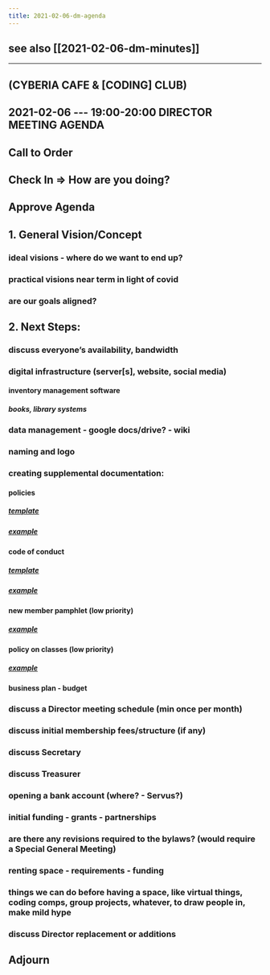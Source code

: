 ```yaml
---
title: 2021-02-06-dm-agenda
---
```


## see also [[2021-02-06-dm-minutes]]
----------
## (CYBERIA CAFE & [CODING] CLUB)
2021-02-06 --- 19:00-20:00
DIRECTOR MEETING
AGENDA
----------
## Call to Order
## Check In => How are you doing?
## Approve Agenda
## 1. General Vision/Concept
### ideal visions - where do we want to end up?
### practical visions near term in light of covid
### are our goals aligned?
## 2. Next Steps:
### discuss everyone’s availability, bandwidth
### digital infrastructure (server[s], website, social media)
#### inventory management software
##### books, library systems
### data management - google docs/drive? - wiki
### naming and logo
### creating supplemental documentation:
#### policies
##### [template](https://docs.google.com/document/d/1AfWPBVYEkmFEIUNGHcWGiAWRsRlQTM4D2T6XyBLO9ss/edit?usp=sharing)
##### [example](https://docum.ents.ca./GeneralPolicies-October2018.pdf)
#### code of conduct
##### [template](https://docs.google.com/document/d/1kGwts6JsH_4ObXs3Kgeyum66BW12EcXqibDFv2OnKIk/edit?usp=sharing)
##### [example](https://docum.ents.ca./CodeOfConduct.pdf)
#### new member pamphlet (low priority)
##### [example](https://docum.ents.ca./NewMemberPamphlet1.4.pdf)
#### policy on classes (low priority)
##### [example](https://docum.ents.ca./PolicyClassesatENTS.pdf)
#### business plan - budget
### discuss a Director meeting schedule (min once per month)
### discuss initial membership fees/structure (if any)
### discuss Secretary
### discuss Treasurer
### opening a bank account (where? - Servus?)
### initial funding - grants - partnerships
### are there any revisions required to the bylaws? (would require a Special General Meeting)
### renting space - requirements - funding
### things we can do before having a space, like virtual things, coding comps, group  projects, whatever, to draw people in, make mild hype
### discuss Director replacement or additions
## Adjourn
